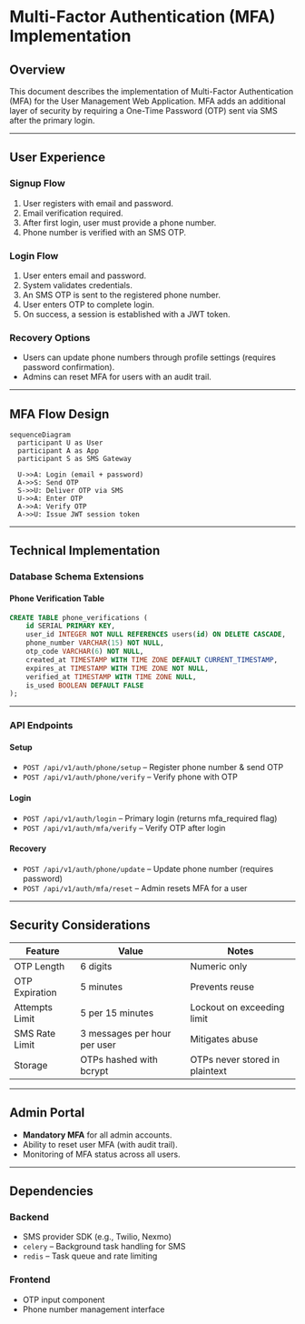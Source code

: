 # Multi-Factor Authentication (MFA) Implementation

## Overview

This document describes the implementation of Multi-Factor Authentication (MFA) for the User Management Web Application. MFA adds an additional layer of security by requiring a One-Time Password (OTP) sent via SMS after the primary login.

---

## User Experience

### Signup Flow

1. User registers with email and password.
2. Email verification required.
3. After first login, user must provide a phone number.
4. Phone number is verified with an SMS OTP.

### Login Flow

1. User enters email and password.
2. System validates credentials.
3. An SMS OTP is sent to the registered phone number.
4. User enters OTP to complete login.
5. On success, a session is established with a JWT token.

### Recovery Options

- Users can update phone numbers through profile settings (requires password confirmation).
- Admins can reset MFA for users with an audit trail.

---

## MFA Flow Design

```mermaid
sequenceDiagram
  participant U as User
  participant A as App
  participant S as SMS Gateway

  U->>A: Login (email + password)
  A->>S: Send OTP
  S->>U: Deliver OTP via SMS
  U->>A: Enter OTP
  A->>A: Verify OTP
  A->>U: Issue JWT session token
```

---

## Technical Implementation

### Database Schema Extensions

#### Phone Verification Table

```sql
CREATE TABLE phone_verifications (
    id SERIAL PRIMARY KEY,
    user_id INTEGER NOT NULL REFERENCES users(id) ON DELETE CASCADE,
    phone_number VARCHAR(15) NOT NULL,
    otp_code VARCHAR(6) NOT NULL,
    created_at TIMESTAMP WITH TIME ZONE DEFAULT CURRENT_TIMESTAMP,
    expires_at TIMESTAMP WITH TIME ZONE NOT NULL,
    verified_at TIMESTAMP WITH TIME ZONE NULL,
    is_used BOOLEAN DEFAULT FALSE
);
```

---

### API Endpoints

#### Setup

- `POST /api/v1/auth/phone/setup` – Register phone number & send OTP
- `POST /api/v1/auth/phone/verify` – Verify phone with OTP

#### Login

- `POST /api/v1/auth/login` – Primary login (returns mfa_required flag)
- `POST /api/v1/auth/mfa/verify` – Verify OTP after login

#### Recovery

- `POST /api/v1/auth/phone/update` – Update phone number (requires password)
- `POST /api/v1/auth/mfa/reset` – Admin resets MFA for a user

---

## Security Considerations

| Feature        | Value                        | Notes                          |
| -------------- | ---------------------------- | ------------------------------ |
| OTP Length     | 6 digits                     | Numeric only                   |
| OTP Expiration | 5 minutes                    | Prevents reuse                 |
| Attempts Limit | 5 per 15 minutes             | Lockout on exceeding limit     |
| SMS Rate Limit | 3 messages per hour per user | Mitigates abuse                |
| Storage        | OTPs hashed with bcrypt      | OTPs never stored in plaintext |

---

## Admin Portal

- **Mandatory MFA** for all admin accounts.
- Ability to reset user MFA (with audit trail).
- Monitoring of MFA status across all users.

---

## Dependencies

### Backend

- SMS provider SDK (e.g., Twilio, Nexmo)
- `celery` – Background task handling for SMS
- `redis` – Task queue and rate limiting

### Frontend

- OTP input component
- Phone number management interface
